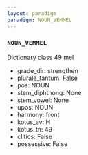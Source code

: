 ```yaml
---
layout: paradigm
paradigm: NOUN_VEMMEL
---
```

### ` NOUN_VEMMEL `

Dictionary class 49 mel
* grade_dir: strengthen
* plurale_tantum: False
* pos: NOUN
* stem_diphthong: None
* stem_vowel: None
* upos: NOUN
* harmony: front
* kotus_av: H
* kotus_tn: 49
* clitics: False
* possessive: False
